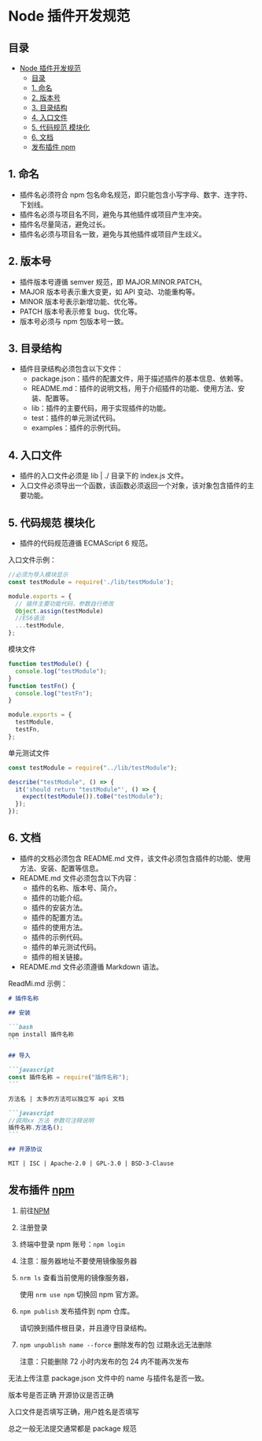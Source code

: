# Node 插件开发规范

## 目录

- [Node 插件开发规范](#node-插件开发规范)
  - [目录](#目录)
  - [1. 命名](#1-命名)
  - [2. 版本号](#2-版本号)
  - [3. 目录结构](#3-目录结构)
  - [4. 入口文件](#4-入口文件)
  - [5. 代码规范 模块化](#5-代码规范-模块化)
  - [6. 文档](#6-文档)
  - [发布插件 npm](#发布插件-npm)

## 1. 命名

- 插件名必须符合 npm 包名命名规范，即只能包含小写字母、数字、连字符、下划线。
- 插件名必须与项目名不同，避免与其他插件或项目产生冲突。
- 插件名尽量简洁，避免过长。
- 插件名必须与项目名一致，避免与其他插件或项目产生歧义。

## 2. 版本号

- 插件版本号遵循 semver 规范，即 MAJOR.MINOR.PATCH。
- MAJOR 版本号表示重大变更，如 API 变动、功能重构等。
- MINOR 版本号表示新增功能、优化等。
- PATCH 版本号表示修复 bug、优化等。
- 版本号必须与 npm 包版本号一致。

## 3. 目录结构

- 插件目录结构必须包含以下文件：
  - package.json：插件的配置文件，用于描述插件的基本信息、依赖等。
  - README.md：插件的说明文档，用于介绍插件的功能、使用方法、安装、配置等。
  - lib：插件的主要代码，用于实现插件的功能。
  - test：插件的单元测试代码。
  - examples：插件的示例代码。

## 4. 入口文件

- 插件的入口文件必须是 lib | ./ 目录下的 index.js 文件。
- 入口文件必须导出一个函数，该函数必须返回一个对象，该对象包含插件的主要功能。

## 5. 代码规范 模块化

- 插件的代码规范遵循 ECMAScript 6 规范。

入口文件示例：

```javascript
//必须为导入模块显示
const testModule = require('./lib/testModule');

module.exports = {
  // 插件主要功能代码，参数自行修改
  Object.assign(testModule)
  //ES6语法
  ...testModule,
};
```

模块文件

```javascript
function testModule() {
  console.log("testModule");
}
function testFn() {
  console.log("testFn");
}

module.exports = {
  testModule,
  testFn,
};
```

单元测试文件

```javascript
const testModule = require("../lib/testModule");

describe("testModule", () => {
  it('should return "testModule"', () => {
    expect(testModule()).toBe("testModule");
  });
});
```

## 6. 文档

- 插件的文档必须包含 README.md 文件，该文件必须包含插件的功能、使用方法、安装、配置等信息。
- README.md 文件必须包含以下内容：
  - 插件的名称、版本号、简介。
  - 插件的功能介绍。
  - 插件的安装方法。
  - 插件的配置方法。
  - 插件的使用方法。
  - 插件的示例代码。
  - 插件的单元测试代码。
  - 插件的相关链接。
- README.md 文件必须遵循 Markdown 语法。

ReadMi.md 示例：

````markdown
# 插件名称

## 安装

```bash
npm install 插件名称
```

## 导入

```javascript
const 插件名称 = require("插件名称");
```

方法名 | 太多的方法可以独立写 api 文档

```javascript
//调用xx 方法 参数可注释说明
插件名称.方法名();
```

## 开源协议

MIT | ISC | Apache-2.0 | GPL-3.0 | BSD-3-Clause
````

## 发布插件 [npm](./npm.md)

1. 前往[NPM](https://www.npmjs.com/)
2. 注册登录
3. 终端中登录 npm 账号：`npm login`
4. 注意：服务器地址不要使用镜像服务器
5. `nrm ls` 查看当前使用的镜像服务器，

   使用 `nrm use npm` 切换回 npm 官方源。

6. `npm publish` 发布插件到 npm 仓库。

   请切换到插件根目录，并且遵守目录结构。

7. `npm unpublish name --force` 删除发布的包 过期永远无法删除

   注意：只能删除 72 小时内发布的包 24 内不能再次发布

无法上传注意 package.json 文件中的 name 与插件名是否一致。

版本号是否正确 开源协议是否正确

入口文件是否填写正确，用户姓名是否填写

总之一般无法提交通常都是 package 规范
